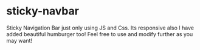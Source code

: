 # sticky-navbar

Sticky Navigation Bar just only using JS and Css.
Its responsive also I have added beautiful humburger too!
Feel free to use and modify further as you may want! 
